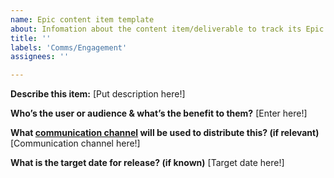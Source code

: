 ```yaml
---
name: Epic content item template
about: Infomation about the content item/deliverable to track its Epic's progress in the content calendar
title: ''
labels: 'Comms/Engagement'
assignees: ''

---
```



**Describe this item:**
[Put description here!]

**Who’s the user or audience & what’s the benefit to them?**
[Enter here!]

**What [communication channel](https://github.com/CMSgov/CMCS-DSG-DSS-Oversight/wiki/Governance-Plan#channels--vehicles-for-communication) will be used to distribute this? (if relevant)**
[Communication channel here!]

**What is the target date for release? (if known)**
[Target date here!]

